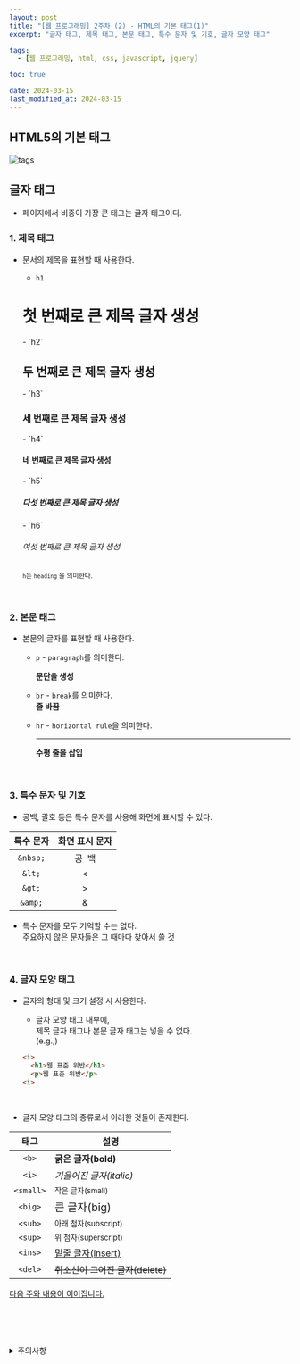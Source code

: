 ```yaml
---
layout: post
title: "[웹 프로그래밍] 2주차 (2) - HTML의 기본 태그(1)"
excerpt: "글자 태그, 제목 태그, 본문 태그, 특수 문자 및 기호, 글자 모양 태그"

tags:
  - [웹 프로그래밍, html, css, javascript, jquery]

toc: true

date: 2024-03-15
last_modified_at: 2024-03-15
---
```

## HTML5의 기본 태그

![tags]()

## 글자 태그
- 페이지에서 비중이 가장 큰 태그는 글자 태그이다.  

### 1. 제목 태그
- 문서의 제목을 표현할 때 사용한다.  
  - `h1` 
  <h1>첫 번째로 큰 제목 글자 생성</h1>
  - `h2` 
  <h2>두 번째로 큰 제목 글자 생성</h2>  
  - `h3` 
  <h3>세 번째로 큰 제목 글자 생성</h3>
  - `h4` 
  <h4>네 번째로 큰 제목 글자 생성</h4>
  - `h5` 
  <h5>다섯 번째로 큰 제목 글자 생성</h5>
  - `h6` 
  <h6>여섯 번째로 큰 제목 글자 생성</h6>

  <sub> `h`는 `heading` 을 의미한다.  

<br>

### 2. 본문 태그
- 본문의 글자를 표현할 때 사용한다.
  - `p` - `paragraph`를 의미한다.  
  **<p>문단을 생성</p>**

  - `br` - `break`를 의미한다. <br>**줄 바꿈**

  - `hr` - `horizontal rule`을 의미한다. <hr>**수평 줄을 삽입**

  <br>

### 3. 특수 문자 및 기호
- 공백, 괄호 등은 특수 문자를 사용해 화면에 표시할 수 있다.  

|특수 문자|화면 표시 문자|
|:---:|:---:|
|`&nbsp;`|공&nbsp;&nbsp;백|
|`&lt;`|&lt;|
|`&gt;`|&gt;|
|`&amp;`|&amp;|

- 특수 문자를 모두 기억할 수는 없다.  
주요하지 않은 문자들은 그 때마다 찾아서 쓸 것

<br>

### 4. 글자 모양 태그
- 글자의 형태 및 크기 설정 시 사용한다.
  - 글자 모양 태그 내부에,  
  제목 글자 태그나 본문 글자 태그는 넣을 수 없다.  
  (e.g.,)

  ```html
  <i>
    <h1>웹 표준 위반</h1>
    <p>웹 표준 위반</p>
  <i>
  ```

<br>

- 글자 모양 태그의 종류로서 이러한 것들이 존재한다.  

|태그|설명|
|:---:|---|
|`<b>`|<b>굵은 글자(bold)</b>|
|`<i>`|<i>기울어진 글자(italic)</i>|
|`<small>`|<small>작은 글자(small)</small>|
|`<big>`|<big>큰 글자(big)</big>|
|`<sub>`|<sub>아래 첨자(subscript)</sub>|
|`<sup>`|<sup>위 첨자(superscript)<sup>|
|`<ins>`|<ins>밑줄 글자(insert)</ins>|
|`<del>`|<del>취소선이 그어진 글자(delete)</del>|

[다음 주와 내용이 이어집니다.](https://orbit3230.github.io/2024/03/19/WP_week3/)

<br>
<br>
<br>
<br>
<details>
<summary>주의사항</summary>
<div markdown="1">

이 포스팅은 강원대학교 김아욱 교수님의 웹 프로그래밍 수업을 들으며 내용을 정리 한 것입니다.  
수업 내용에 대한 저작권은 교수님께 있으니,  
다른 곳으로의 무분별한 내용 복사를 자제해 주세요.

</div>
</details> 